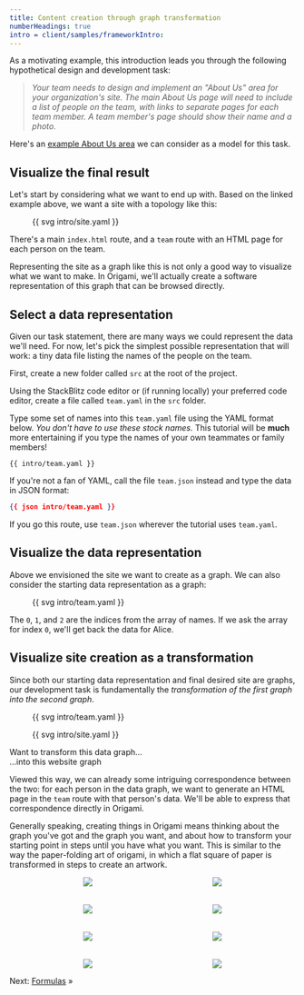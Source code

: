 ```yaml
---
title: Content creation through graph transformation
numberHeadings: true
intro = client/samples/frameworkIntro:
---
```


As a motivating example, this introduction leads you through the following hypothetical design and development task:

> _Your team needs to design and implement an "About Us" area for your organization's site. The main About Us page will need to include a list of people on the team, with links to separate pages for each team member. A team member's page should show their name and a photo._

Here's an [example About Us area](/samples/aboutUs) we can consider as a model for this task.

## Visualize the final result

Let's start by considering what we want to end up with. Based on the linked example above, we want a site with a topology like this:

<figure>
{{ svg intro/site.yaml }}
</figure>

There's a main `index.html` route, and a `team` route with an HTML page for each person on the team.

Representing the site as a graph like this is not only a good way to visualize what we want to make. In Origami, we'll actually create a software representation of this graph that can be browsed directly.

## Select a data representation

Given our task statement, there are many ways we could represent the data we'll need. For now, let's pick the simplest possible representation that will work: a tiny data file listing the names of the people on the team.

First, create a new folder called `src` at the root of the project.

Using the StackBlitz code editor or (if running locally) your preferred code editor, create a file called `team.yaml` in the `src` folder.

Type some set of names into this `team.yaml` file using the YAML format below. _You don't have to use these stock names._ This tutorial will be **much** more entertaining if you type the names of your own teammates or family members!

```\yaml
{{ intro/team.yaml }}
```

If you're not a fan of YAML, call the file `team.json` instead and type the data in JSON format:

```json
{{ json intro/team.yaml }}
```

If you go this route, use `team.json` wherever the tutorial uses `team.yaml`.

## Visualize the data representation

Above we envisioned the site we want to create as a graph. We can also consider the starting data representation as a graph:

<figure>
{{ svg intro/team.yaml }}
</figure>

The `0`, `1`, and `2` are the indices from the array of names. If we ask the array for index `0`, we'll get back the data for Alice.

## Visualize site creation as a transformation

Since both our starting data representation and final desired site are graphs, our development task is fundamentally the _transformation of the first graph into the second graph_.

<div class="sideBySide">
  <figure>
    {{ svg intro/team.yaml }}
  </figure>
  <figure>
    {{ svg intro/site.yaml }}
  </figure>
  <figcaption>Want to transform this data graph…</figcaption>
  <figcaption>…into this website graph</figcaption>
</div>

Viewed this way, we can already some intriguing correspondence between the two: for each person in the data graph, we want to generate an HTML page in the `team` route with that person's data. We'll be able to express that correspondence directly in Origami.

Generally speaking, creating things in Origami means thinking about the graph you've got and the graph you want, and about how to transform your starting point in steps until you have what you want. This is similar to the way the paper-folding art of origami, in which a flat square of paper is transformed in steps to create an artwork.

<figure style="align-items: center; display: grid; gap: 2rem; grid-template-columns: repeat(auto-fit, minmax(125px, 1fr)); justify-items: center;">
  <img src="/assets/heart/step1.svg">
  <img src="/assets/heart/step2.svg">
  <img src="/assets/heart/step3.svg">
  <img src="/assets/heart/step4.svg">
  <img src="/assets/heart/step5.svg">
  <img src="/assets/heart/step6.svg">
  <img src="/assets/heart/step7.svg">
  <img src="/assets/heart/step8.svg">
</figure>

Next: [Formulas](intro2.html) »
